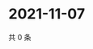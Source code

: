 # 2021-11-07

共 0 条

<!-- BEGIN WEIBO -->
<!-- 最后更新时间 Sun Nov 07 2021 17:11:09 GMT+0800 (China Standard Time) -->

<!-- END WEIBO -->

